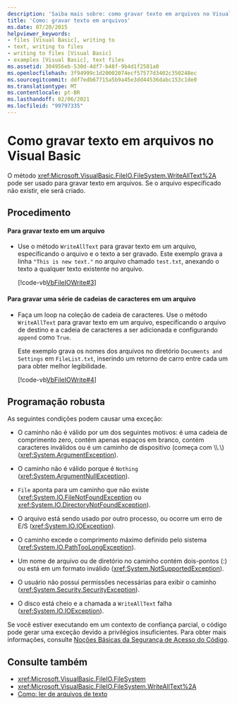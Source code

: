 ```yaml
---
description: 'Saiba mais sobre: como gravar texto em arquivos no Visual Basic'
title: 'Como: gravar texto em arquivos'
ms.date: 07/20/2015
helpviewer_keywords:
- files [Visual Basic], writing to
- text, writing to files
- writing to files [Visual Basic]
- examples [Visual Basic], text files
ms.assetid: 304956eb-530d-4df7-b48f-9b4d1f2581a0
ms.openlocfilehash: 3f94999c1d20002074ecf57577d3402c350248ec
ms.sourcegitcommit: ddf7edb67715a5b9a45e3dd44536dabc153c1de0
ms.translationtype: MT
ms.contentlocale: pt-BR
ms.lasthandoff: 02/06/2021
ms.locfileid: "99797335"
---
```

# <a name="how-to-write-text-to-files-in-visual-basic"></a>Como gravar texto em arquivos no Visual Basic

O método <xref:Microsoft.VisualBasic.FileIO.FileSystem.WriteAllText%2A> pode ser usado para gravar texto em arquivos. Se o arquivo especificado não existir, ele será criado.  
  
## <a name="procedure"></a>Procedimento  
  
#### <a name="to-write-text-to-a-file"></a>Para gravar texto em um arquivo  
  
- Use o método `WriteAllText` para gravar texto em um arquivo, especificando o arquivo e o texto a ser gravado. Este exemplo grava a linha `"This is new text."` no arquivo chamado `test.txt`, anexando o texto a qualquer texto existente no arquivo.  
  
     [!code-vb[VbFileIOWrite#3](~/samples/snippets/visualbasic/VS_Snippets_VBCSharp/VbFileIOWrite/VB/Class1.vb#3)]  
  
#### <a name="to-write-a-series-of-strings-to-a-file"></a>Para gravar uma série de cadeias de caracteres em um arquivo  
  
- Faça um loop na coleção de cadeia de caracteres. Use o método `WriteAllText` para gravar texto em um arquivo, especificando o arquivo de destino e a cadeia de caracteres a ser adicionada e configurando `append` como `True`.  
  
     Este exemplo grava os nomes dos arquivos no diretório `Documents and Settings` em `FileList.txt`, inserindo um retorno de carro entre cada um para obter melhor legibilidade.  
  
     [!code-vb[VbFileIOWrite#4](~/samples/snippets/visualbasic/VS_Snippets_VBCSharp/VbFileIOWrite/VB/Class1.vb#4)]  
  
## <a name="robust-programming"></a>Programação robusta  

 As seguintes condições podem causar uma exceção:  
  
- O caminho não é válido por um dos seguintes motivos: é uma cadeia de comprimento zero, contém apenas espaços em branco, contém caracteres inválidos ou é um caminho de dispositivo (começa com \\\\.\\) (<xref:System.ArgumentException>).  
  
- O caminho não é válido porque é `Nothing` (<xref:System.ArgumentNullException>).  
  
- `File` aponta para um caminho que não existe (<xref:System.IO.FileNotFoundException> ou <xref:System.IO.DirectoryNotFoundException>).  
  
- O arquivo está sendo usado por outro processo, ou ocorre um erro de E/S (<xref:System.IO.IOException>).  
  
- O caminho excede o comprimento máximo definido pelo sistema (<xref:System.IO.PathTooLongException>).  
  
- Um nome de arquivo ou de diretório no caminho contém dois-pontos (:) ou está em um formato inválido (<xref:System.NotSupportedException>).  
  
- O usuário não possui permissões necessárias para exibir o caminho (<xref:System.Security.SecurityException>).  
  
- O disco está cheio e a chamada a `WriteAllText` falha (<xref:System.IO.IOException>).  
  
 Se você estiver executando em um contexto de confiança parcial, o código pode gerar uma exceção devido a privilégios insuficientes. Para obter mais informações, consulte [Noções Básicas da Segurança de Acesso do Código](../../../../framework/misc/code-access-security-basics.md).  
  
## <a name="see-also"></a>Consulte também

- <xref:Microsoft.VisualBasic.FileIO.FileSystem>
- <xref:Microsoft.VisualBasic.FileIO.FileSystem.WriteAllText%2A>
- [Como: ler de arquivos de texto](how-to-read-from-text-files.md)
